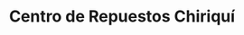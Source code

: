 ---
title: "Centro de Repuestos Chiriquí"
url: /david/centro-de-repuestos-chiriqui/
shop: Autoteile
---